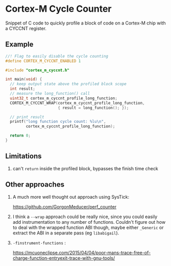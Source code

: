 # Cortex-M Cycle Counter

Snippet of C code to quickly profile a block of code on a Cortex-M chip with a
CYCCNT register.

## Example

```c
//! Flag to easily disable the cycle counting
#define CORTEX_M_CYCCNT_ENABLED 1

#include "cortex_m_cyccnt.h"

int main(void) {
  // keep output state above the profiled block scope
  int result;
  // measure the long_function() call
  uint32_t cortex_m_cyccnt_profile_long_function;
  CORTEX_M_CYCCNT_WRAP(cortex_m_cyccnt_profile_long_function,
                       { result = long_function(); });

  // print result
  printf("long function cycle count: %lu\n",
         cortex_m_cyccnt_profile_long_function);

  return 0;
}
```

## Limitations

1. can't `return` inside the profiled block, bypasses the finish time check

## Other approaches

1. A much more well thought out approach using SysTick:

   https://github.com/GorgonMeducer/perf_counter

2. I think a `--wrap` approach could be really nice, since you could easily add
   instrumentation to any number of functions. Couldn't figure out how to deal with
   the wrapped function ABI though, maybe either `_Generic` or extract the ABI in a
   separate pass (eg `libabigail`).

3. `-finstrument-functions` :

   https://mcuoneclipse.com/2015/04/04/poor-mans-trace-free-of-charge-function-entryexit-trace-with-gnu-tools/
